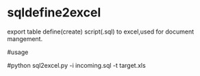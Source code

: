 # sqldefine2excel
export table define(create) script(.sql) to excel,used for document mangement.

#usage

 #python sql2excel.py -i incoming.sql -t target.xls